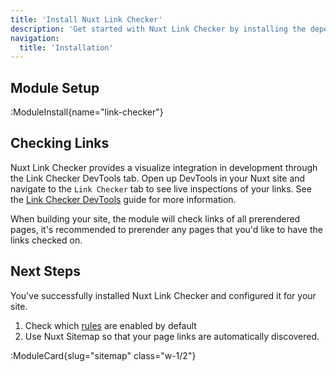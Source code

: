 ```yaml
---
title: 'Install Nuxt Link Checker'
description: 'Get started with Nuxt Link Checker by installing the dependency to your project.'
navigation:
  title: 'Installation'
---
```


## Module Setup

:ModuleInstall{name="link-checker"}

## Checking Links

Nuxt Link Checker provides a visualize integration in development through the Link Checker DevTools tab. Open up DevTools in your Nuxt site and navigate to the `Link Checker` tab
to see live inspections of your links. See the [Link Checker DevTools](/docs/link-checker/guides/live-inspections) guide for more information.

When building your site, the module will check links of all prerendered pages, it's recommended to prerender any pages
that you'd like to have the links checked on.

## Next Steps

You've successfully installed Nuxt Link Checker and configured it for your site.

1. Check which [rules](/docs/link-checker/guides/rules) are enabled by default
2. Use Nuxt Sitemap so that your page links are automatically discovered.

:ModuleCard{slug="sitemap" class="w-1/2"}
